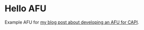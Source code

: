 # Hello AFU

Example AFU for [my blog post about developing an AFU for CAPI](http://suchprogramming.com/hello-afu-part-1/).
